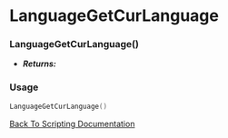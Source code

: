 # LanguageGetCurLanguage

### LanguageGetCurLanguage()
- ***Returns:*** 

### Usage

```Lua
LanguageGetCurLanguage()
```


[Back To Scripting Documentation](../README.md)
